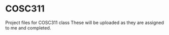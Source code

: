 # COSC311
Project files for COSC311 class
These will be uploaded as they are assigned to me and completed.
